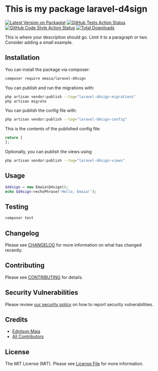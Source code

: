 # This is my package laravel-d4sign

[![Latest Version on Packagist](https://img.shields.io/packagist/v/emaia/laravel-d4sign.svg?style=flat-square)](https://packagist.org/packages/emaia/laravel-d4sign)
[![GitHub Tests Action Status](https://img.shields.io/github/workflow/status/emaia/laravel-d4sign/run-tests?label=tests)](https://github.com/emaia/laravel-d4sign/actions?query=workflow%3Arun-tests+branch%3Amain)
[![GitHub Code Style Action Status](https://img.shields.io/github/workflow/status/emaia/laravel-d4sign/Check%20&%20fix%20styling?label=code%20style)](https://github.com/emaia/laravel-d4sign/actions?query=workflow%3A"Check+%26+fix+styling"+branch%3Amain)
[![Total Downloads](https://img.shields.io/packagist/dt/emaia/laravel-d4sign.svg?style=flat-square)](https://packagist.org/packages/emaia/laravel-d4sign)

This is where your description should go. Limit it to a paragraph or two. Consider adding a small example.

## Installation

You can install the package via composer:

```bash
composer require emaia/laravel-d4sign
```

You can publish and run the migrations with:

```bash
php artisan vendor:publish --tag="laravel-d4sign-migrations"
php artisan migrate
```

You can publish the config file with:

```bash
php artisan vendor:publish --tag="laravel-d4sign-config"
```

This is the contents of the published config file:

```php
return [
];
```

Optionally, you can publish the views using

```bash
php artisan vendor:publish --tag="laravel-d4sign-views"
```

## Usage

```php
$d4sign = new Emaia\D4sign();
echo $d4sign->echoPhrase('Hello, Emaia!');
```

## Testing

```bash
composer test
```

## Changelog

Please see [CHANGELOG](CHANGELOG.md) for more information on what has changed recently.

## Contributing

Please see [CONTRIBUTING](.github/CONTRIBUTING.md) for details.

## Security Vulnerabilities

Please review [our security policy](../../security/policy) on how to report security vulnerabilities.

## Credits

- [Ednilson Maia](https://github.com/emaia)
- [All Contributors](../../contributors)

## License

The MIT License (MIT). Please see [License File](LICENSE.md) for more information.
